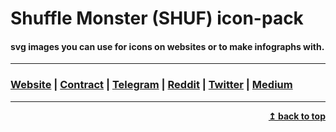# Shuffle Monster (SHUF) icon-pack

#### svg images you can use for icons on websites or to make infographs with.

----------------------------------------------------------------------------------
### [Website](https://shuffle.monster) | [Contract](https://etherscan.io/address/0x3a9fff453d50d4ac52a6890647b823379ba36b9e#code) | [Telegram](https://t.me/shuftoken) | [Reddit](https://www.reddit.com/r/ShuffleMonster/) | [Twitter](https://twitter.com/ShuffleToken) | [Medium](https://medium.com/shufflemonster)
------------------------------------------------------------------------------

<div align="right">
   <b><a href="#top">↥ back to top</a></b>
</div>
